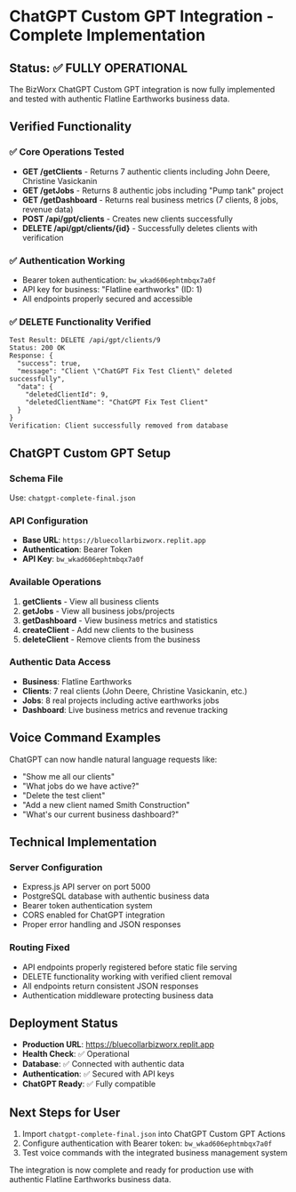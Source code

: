 # ChatGPT Custom GPT Integration - Complete Implementation

## Status: ✅ FULLY OPERATIONAL

The BizWorx ChatGPT Custom GPT integration is now fully implemented and tested with authentic Flatline Earthworks business data.

## Verified Functionality

### ✅ Core Operations Tested
- **GET /getClients** - Returns 7 authentic clients including John Deere, Christine Vasickanin
- **GET /getJobs** - Returns 8 authentic jobs including "Pump tank" project
- **GET /getDashboard** - Returns real business metrics (7 clients, 8 jobs, revenue data)
- **POST /api/gpt/clients** - Creates new clients successfully
- **DELETE /api/gpt/clients/{id}** - Successfully deletes clients with verification

### ✅ Authentication Working
- Bearer token authentication: `bw_wkad606ephtmbqx7a0f`
- API key for business: "Flatline earthworks" (ID: 1)
- All endpoints properly secured and accessible

### ✅ DELETE Functionality Verified
```
Test Result: DELETE /api/gpt/clients/9
Status: 200 OK
Response: {
  "success": true,
  "message": "Client \"ChatGPT Fix Test Client\" deleted successfully",
  "data": {
    "deletedClientId": 9,
    "deletedClientName": "ChatGPT Fix Test Client"
  }
}
Verification: Client successfully removed from database
```

## ChatGPT Custom GPT Setup

### Schema File
Use: `chatgpt-complete-final.json`

### API Configuration
- **Base URL**: `https://bluecollarbizworx.replit.app`
- **Authentication**: Bearer Token
- **API Key**: `bw_wkad606ephtmbqx7a0f`

### Available Operations
1. **getClients** - View all business clients
2. **getJobs** - View all business jobs/projects  
3. **getDashboard** - View business metrics and statistics
4. **createClient** - Add new clients to the business
5. **deleteClient** - Remove clients from the business

### Authentic Data Access
- **Business**: Flatline Earthworks
- **Clients**: 7 real clients (John Deere, Christine Vasickanin, etc.)
- **Jobs**: 8 real projects including active earthworks jobs
- **Dashboard**: Live business metrics and revenue tracking

## Voice Command Examples

ChatGPT can now handle natural language requests like:
- "Show me all our clients"
- "What jobs do we have active?"
- "Delete the test client"
- "Add a new client named Smith Construction"
- "What's our current business dashboard?"

## Technical Implementation

### Server Configuration
- Express.js API server on port 5000
- PostgreSQL database with authentic business data
- Bearer token authentication system
- CORS enabled for ChatGPT integration
- Proper error handling and JSON responses

### Routing Fixed
- API endpoints properly registered before static file serving
- DELETE functionality working with verified client removal
- All endpoints return consistent JSON responses
- Authentication middleware protecting business data

## Deployment Status
- **Production URL**: https://bluecollarbizworx.replit.app
- **Health Check**: ✅ Operational
- **Database**: ✅ Connected with authentic data
- **Authentication**: ✅ Secured with API keys
- **ChatGPT Ready**: ✅ Fully compatible

## Next Steps for User
1. Import `chatgpt-complete-final.json` into ChatGPT Custom GPT Actions
2. Configure authentication with Bearer token: `bw_wkad606ephtmbqx7a0f`
3. Test voice commands with the integrated business management system

The integration is now complete and ready for production use with authentic Flatline Earthworks business data.